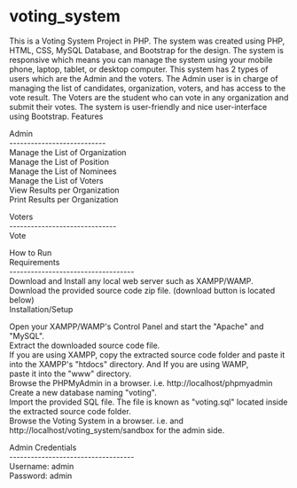 # voting_system


This is a Voting System Project in PHP. The system was created using PHP, HTML, CSS, MySQL Database, and Bootstrap for the design. The system is responsive which means you can manage the system using your mobile phone, laptop, tablet, or desktop computer. This system has 2 types of users which are the Admin and the voters. The Admin user is in charge of managing the list of candidates, organization, voters, and has access to the vote result. The Voters are the student who can vote in any organization and submit their votes. The system is user-friendly and nice user-interface using Bootstrap.
Features <br>

Admin<br>
---------------------------<br>
Manage the List of Organization<br>
Manage the List of Position<br>
Manage the List of Nominees<br>
Manage the List of Voters<br>
View Results per Organization<br>
Print Results per Organization<br>

Voters<br>
------------------------------<br>
Vote<br>

How to Run<br>
Requirements<br>
-----------------------------------<br>
Download and Install any local web server such as XAMPP/WAMP.<br>
Download the provided source code zip file. (download button is located below)<br>
Installation/Setup<br>

Open your XAMPP/WAMP's Control Panel and start the "Apache" and "MySQL".<br>
Extract the downloaded source code file.<br>
If you are using XAMPP, copy the extracted source code folder and paste it into the XAMPP's "htdocs" directory. And If you are using WAMP, <br>paste it into the "www" directory.<br>
Browse the PHPMyAdmin in a browser. i.e. http://localhost/phpmyadmin<br>
Create a new database naming "voting".<br>
Import the provided SQL file. The file is known as "voting.sql" located inside the extracted source code folder.<br>
Browse the Voting System in a browser. i.e. and http://localhost/voting_system/sandbox for the admin side.<br>

Admin Credentials<br>
-----------------------------------<br>
Username: admin<br>
Password: admin<br>
